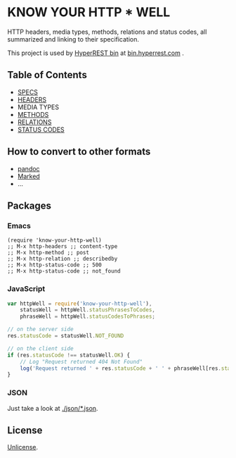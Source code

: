 # KNOW YOUR HTTP * WELL

HTTP headers, media types, methods, relations and status codes, all summarized and linking to their specification.

This project is used by [HyperREST bin](https://github.com/andreineculau/hyperrest-bin) at [bin.hyperrest.com](http://bin.hyperrest.com) .


## Table of Contents

- [SPECS](specs.md)
- [HEADERS](headers.md)
- MEDIA TYPES
- [METHODS](methods.md)
- [RELATIONS](relations.md)
- [STATUS CODES](status-codes.md)


## How to convert to other formats

* [pandoc](http://johnmacfarlane.net/pandoc/)
* [Marked](http://markedapp.com/)
* ...


## Packages

### Emacs

```emacs
(require 'know-your-http-well)
;; M-x http-headers ;; content-type
;; M-x http-method ;; post
;; M-x http-relation ;; describedby
;; M-x http-status-code ;; 500
;; M-x http-status-code ;; not_found
```

### JavaScript

```javascript
var httpWell = require('know-your-http-well'),
    statusWell = httpWell.statusPhrasesToCodes,
    phraseWell = httpWell.statusCodesToPhrases;

// on the server side
res.statusCode = statusWell.NOT_FOUND

// on the client side
if (res.statusCode !== statusWell.OK) {
    // Log "Request returned 404 Not Found"
    log('Request returned ' + res.statusCode + ' ' + phraseWell[res.statusCode]);
}
```

### JSON

Just take a look at [./json/*.json](json).


## License

[Unlicense](LICENSE).
